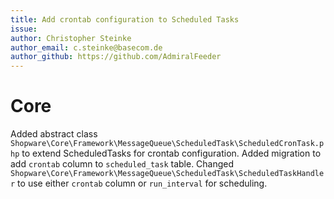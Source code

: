 ```yaml
---
title: Add crontab configuration to Scheduled Tasks
issue: 
author: Christopher Steinke
author_email: c.steinke@basecom.de
author_github: https://github.com/AdmiralFeeder
---
```


# Core

Added abstract class `Shopware\Core\Framework\MessageQueue\ScheduledTask\ScheduledCronTask.php` to extend ScheduledTasks for crontab configuration.
Added migration to add `crontab` column to `scheduled_task` table.
Changed `Shopware\Core\Framework\MessageQueue\ScheduledTask\ScheduledTaskHandler` to use either `crontab` column or `run_interval` for scheduling.
